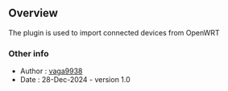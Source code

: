 ## Overview

The plugin is used to import connected devices from OpenWRT

### Other info

- Author : [vaga9938](https://github.com/vaga9938)
- Date : 28-Dec-2024 - version 1.0

